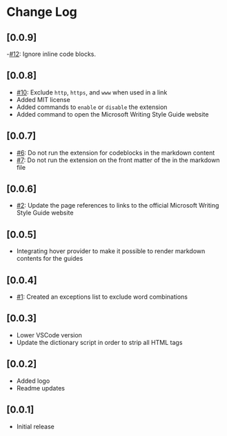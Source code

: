 # Change Log

## [0.0.9]

-[#12](https://github.com/estruyf/vscode-microsoft-writingstyleguide/issues/12): Ignore inline code blocks.

## [0.0.8]

- [#10](https://github.com/estruyf/vscode-microsoft-writingstyleguide/issues/10): Exclude `http`, `https`, and `www` when used in a link
- Added MIT license
- Added commands to `enable` or `disable` the extension
- Added command to open the Microsoft Writing Style Guide website

## [0.0.7]

- [#6](https://github.com/estruyf/vscode-microsoft-writingstyleguide/issues/6): Do not run the extension for codeblocks in the markdown content
- [#7](https://github.com/estruyf/vscode-microsoft-writingstyleguide/issues/7): Do not run the extension on the front matter of the in the markdown file

## [0.0.6]

- [#2](https://github.com/estruyf/vscode-microsoft-writingstyleguide/issues/2): Update the page references to links to the official Microsoft Writing Style Guide website

## [0.0.5]

- Integrating hover provider to make it possible to render markdown contents for the guides

## [0.0.4]

- [#1](https://github.com/estruyf/vscode-microsoft-writingstyleguide/issues/1): Created an exceptions list to exclude word combinations

## [0.0.3]

- Lower VSCode version
- Update the dictionary script in order to strip all HTML tags

## [0.0.2]

- Added logo
- Readme updates

## [0.0.1]

- Initial release